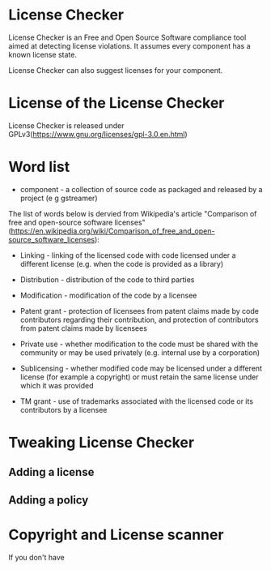 <!--
SPDX-FileCopyrightText: 2020 Henrik Sandklef <hesa@sandklef.com>

SPDX-License-Identifier: GPL-3.0-or-later
-->

# License Checker

License Checker is an Free and Open Source Software compliance tool aimed at detecting
license violations. It assumes every component has a known license
state.

License Checker can also suggest licenses for your component.

# License of the License Checker

License Checker is released under GPLv3(https://www.gnu.org/licenses/gpl-3.0.en.html)

# Word list

* component - a collection of source code as packaged and released by a project (e g gstreamer)

The list of words below is dervied from Wikipedia's article "Comparison of free and open-source software licenses" (https://en.wikipedia.org/wiki/Comparison_of_free_and_open-source_software_licenses):

* Linking - linking of the licensed code with code licensed under a different license (e.g. when the code is provided as a library)

* Distribution - distribution of the code to third parties

* Modification - modification of the code by a licensee

* Patent grant - protection of licensees from patent claims made by code contributors regarding their contribution, and protection of contributors from patent claims made by licensees

* Private use - whether modification to the code must be shared with the community or may be used privately (e.g. internal use by a corporation)

* Sublicensing - whether modified code may be licensed under a different license (for example a copyright) or must retain the same license under which it was provided

* TM grant - use of trademarks associated with the licensed code or its contributors by a licensee

# Tweaking License Checker

## Adding a license

## Adding a policy

# Copyright and License scanner

If you don't have